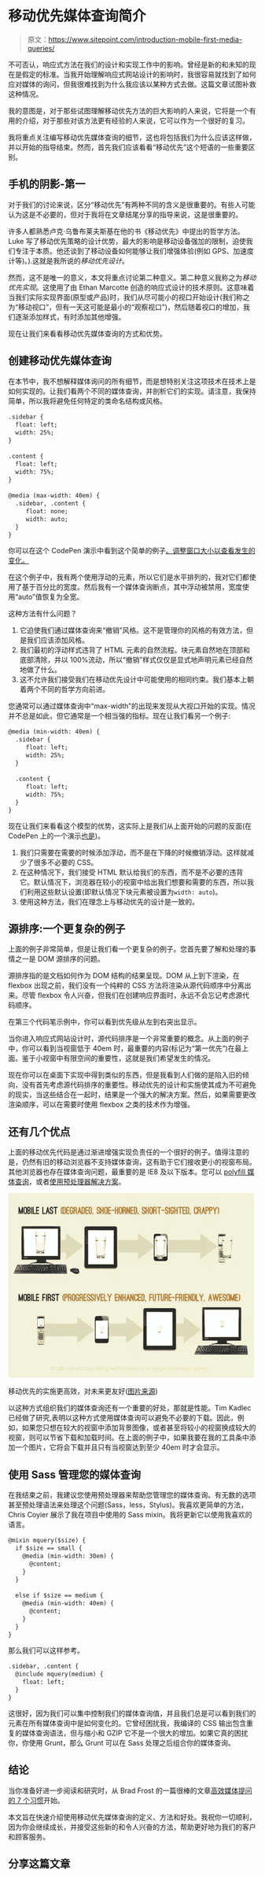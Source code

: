 # 移动优先媒体查询简介

> 原文：<https://www.sitepoint.com/introduction-mobile-first-media-queries/>

不可否认，响应式方法在我们的设计和实现工作中的影响。曾经是新的和未知的现在是假定的标准。当我开始理解响应式网站设计的影响时，我很容易就找到了如何应对媒体的询问，但我很难找到为什么我应该以某种方式去做。这篇文章试图补救这种情况。

我的意图是，对于那些试图理解移动优先方法的巨大影响的人来说，它将是一个有用的介绍，对于那些对该方法更有经验的人来说，它可以作为一个很好的复习。

我将重点关注编写移动优先媒体查询的细节，这也将包括我们为什么应该这样做，并以开始的指导结束。然而，首先我们应该看看“移动优先”这个短语的一些重要区别。

## 手机的阴影-第一

对于我们的讨论来说，区分“移动优先”有两种不同的含义是很重要的。有些人可能认为这是不必要的，但对于我将在文章结尾分享的指导来说，这是很重要的。

许多人都熟悉卢克·乌鲁布莱夫斯基在他的书《移动优先》中提出的哲学方法。Luke 写了移动优先策略的设计优势，最大的影响是移动设备强加的限制，迫使我们专注于本质。他还谈到了移动设备如何能够让我们增强体验(例如 GPS、加速度计等)。).这就是我所说的*移动优先设计*。

然而，这不是唯一的意义，本文将重点讨论第二种意义。第二种意义我称之为*移动优先实现*。这使用了由 Ethan Marcotte 创造的响应式设计的技术原则。这意味着当我们实际实现界面(原型或产品)时，我们从尽可能小的视口开始设计(我们称之为“移动视口”，但有一天这可能是最小的“观察视口”)，然后随着视口的增加，我们逐渐添加样式，有时添加其他增强。

现在让我们来看看移动优先媒体查询的方式和优势。

## 创建移动优先媒体查询

在本节中，我不想解释媒体询问的所有细节，而是想特别关注这项技术在技术上是如何实现的。让我们看两个不同的媒体查询，并剖析它们的实现。请注意，我保持简单，所以我将避免任何特定的类命名结构或风格。

```
.sidebar {
  float: left;
  width: 25%;
}

.content {
  float: left;
  width: 75%;
}

@media (max-width: 40em) {
  .sidebar, .content {
     float: none;
     width: auto;
  }
}
```

你可以在这个 CodePen 演示中看到这个简单的例子[。调整窗口大小以查看发生的变化。](http://codepen.io/SitePoint/pen/pJjjKj/)

在这个例子中，我有两个使用浮动的元素，所以它们是水平排列的，我对它们都使用了基于百分比的宽度。然后我有一个媒体查询断点，其中浮动被禁用，宽度使用“auto”值恢复为全宽。

这种方法有什么问题？

1.  它迫使我们通过媒体查询来“撤销”风格。这不是管理你的风格的有效方法，但是我们应该添加风格。
2.  我们最初的浮动样式违背了 HTML 元素的自然流程。块元素自然地在顶部和底部清除，并以 100%流动，所以“撤销”样式仅仅是显式地声明元素已经自然地做了什么。
3.  这不允许我们接受我们在移动优先设计中可能使用的相同约束。我们基本上朝着两个不同的哲学方向前进。

您通常可以通过媒体查询中“max-width”的出现来发现从大视口开始的实现。情况并不总是如此，但它通常是一个相当强的指标。现在让我们看另一个例子:

```
@media (min-width: 40em) {
  .sidebar {
     float: left;
     width: 25%;
  }

  .content {
     float: left;
     width: 75%;
  }
}
```

现在让我们来看看这个模型的优势，这实际上是我们从上面开始的问题的反面(在 CodePen 上的一个演示[也是](http://codepen.io/SitePoint/pen/OVyywG))。

1.  我们只需要在需要的时候添加浮动，而不是在下降的时候撤销浮动。这样就减少了很多不必要的 CSS。
2.  在这种情况下，我们接受 HTML 默认给我们的东西，而不是不必要的违背它。默认情况下，浏览器在较小的视窗中给出我们想要和需要的东西，所以我们利用这些默认设置(即默认情况下块元素被设置为`width: auto`)。
3.  使用这种方法，我们在理念上与移动优先的设计是一致的。

## 源排序:一个更复杂的例子

上面的例子非常简单，但是让我们看一个更复杂的例子。您首先要了解和处理的事情之一是 DOM 源排序的问题。

源排序指的是文档如何作为 DOM 结构的结果呈现。DOM 从上到下渲染，在 flexbox 出现之前，我们没有一个纯粹的 CSS 方法将渲染从源代码顺序中分离出来。尽管 flexbox 令人兴奋，但我们在创建响应界面时，永远不会忘记考虑源代码顺序。

在第三个代码笔示例中，你可以看到优先级从左到右突出显示。

当你进入响应式网站设计时，源代码排序是一个非常重要的概念。从上面的例子中，你可以看到当视窗低于 40em 时，最重要的内容(标记为“第一优先”)在最上面。鉴于小视窗中有限空间的重要性，这就是我们希望发生的情况。

现在你可以在桌面下实现中得到类似的东西，但是我看到人们做的是陷入旧的倾向，没有首先考虑源代码排序的重要性。移动优先的设计和实施使其成为不可避免的现实，当这些结合在一起时，结果是一个强大的解决方案。然后，如果需要更改渲染顺序，可以在需要时使用 flexbox 之类的技术作为增强。

## 还有几个优点

上面的移动优先代码是通过渐进增强实现负责任的一个很好的例子。值得注意的是，仍然有旧的移动浏览器不支持媒体查询，这有助于它们接收更小的视窗布局。其他浏览器也存在媒体查询问题，最重要的是 IE8 及以下版本。您可以 [polyfill 媒体查询](https://github.com/scottjehl/Respond)，或者[使用预处理器解决方案](http://seesparkbox.com/foundry/structuring_and_serving_styles_for_older_browsers)。

![Brad Frost on the advantages of mobile-first](img/e5ee9f688bcc48d202a119ef848fc186.png)

移动优先的实施更高效，对未来更友好([图片来源](http://bradfrost.com/blog/mobile/the-many-faces-of-mobile-first/))

以这种方式组织我们的媒体查询还有一个重要的好处，那就是性能。Tim Kadlec 已经做了研究,表明以这种方式使用媒体查询可以避免不必要的下载。因此，例如，如果您只想在较大的视窗中添加背景图像，或者甚至将较小的视窗换成较大的视窗，则可以节省下载和加载时间。在上面的例子中，如果我要在我的工具条中添加一个图片，它将会下载并且只有当视窗达到至少 40em 时才会显示。

## 使用 Sass 管理您的媒体查询

在我结束之前，我建议您使用预处理器来帮助您管理您的媒体查询。有无数的选项甚至预处理语法来处理这个问题(Sass，less，Stylus)。我喜欢更简单的方法，Chris Coyier 展示了我在项目中使用的 Sass mixin。我将更新它以使用我喜欢的语言。

```
@mixin mquery($size) {
  if $size == small {
    @media (min-width: 30em) {
      @content; 
    }
  }

  else if $size == medium {
    @media (min-width: 40em) {
      @content;       
    }
  }
}
```

那么我们可以这样参考。

```
.sidebar, .content {
  @include mquery(medium) {
    float: left;
  }
}
```

这很好，因为我们可以集中控制我们的媒体查询值，并且我们总是可以看到我们的元素在所有媒体查询中是如何变化的。它曾经困扰我，我编译的 CSS 输出包含重复的媒体查询语法，但与缩小和 GZIP 它不是一个很大的增加。如果它真的困扰你，你使用 Grunt，那么 Grunt 可以在 Sass 处理之后组合你的媒体查询。

## 结论

当你准备好进一步阅读和研究时，从 Brad Frost 的一篇很棒的文章[高效媒体提问的 7 个习惯](http://bradfrost.com/blog/post/7-habits-of-highly-effective-media-queries/)开始。

本文旨在快速介绍使用移动优先媒体查询的定义、方法和好处。我祝你一切顺利，因为你会继续成长，并接受这些新的和令人兴奋的方法，帮助更好地为我们的客户和顾客服务。

## 分享这篇文章